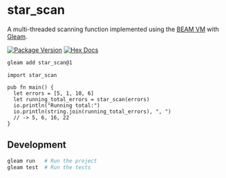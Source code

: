 # star_scan

A multi-threaded scanning function implemented using the [BEAM VM](https://en.wikipedia.org/wiki/BEAM_(Erlang_virtual_machine)) with [Gleam](https://gleam.run/).

[![Package Version](https://img.shields.io/hexpm/v/star_scan)](https://hex.pm/packages/star_scan)
[![Hex Docs](https://img.shields.io/badge/hex-docs-ffaff3)](https://hexdocs.pm/star_scan/)

```sh
gleam add star_scan@1
```
```gleam
import star_scan

pub fn main() {
  let errors = [5, 1, 10, 6]
  let running_total_errors = star_scan(errors)
  io.println("Running total:")
  io.println(string.join(running_total_errors), ", ")
  // -> 5, 6, 16, 22
}
```

## Development

```sh
gleam run   # Run the project
gleam test  # Run the tests
```
